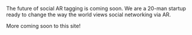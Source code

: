 The future of social AR tagging is coming soon. We are a 20-man startup ready to change the way the world views social networking via AR.

More coming soon to this site!






